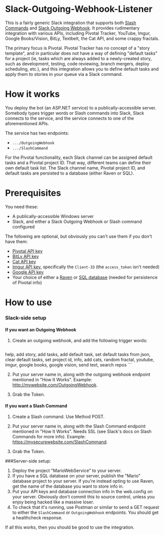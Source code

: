 # Slack-Outgoing-Webhook-Listener

This is a fairly generic Slack integration that supports both [Slash Commands](https://api.slack.com/slash-commands) and [Slack Outgoing Webhook](https://api.slack.com/outgoing-webhooks). It provides rudimentary integration with various APIs, including Pivotal Tracker, YouTube, Imgur, Google Books/Vision, BitLy, Textbelt, the Cat API, and some crappy fractals.

The primary focus is Pivotal. Pivotal Tracker has no concept of a "story template", and in particular does not have a way of defining "default tasks" for a project (ie, tasks which are always added to a newly-created story, such as development, testing, code reviewing, branch mergers, deploy scheduling, etc.), and this integration allows you to define default tasks and apply them to stories in your queue via a Slack command.

# How it works

You deploy the bot (an ASP.NET service) to a publically-accessible server. Somebody types trigger words or Slash commands into Slack, Slack connects to the service, and the service connects to one of the aforementioned APIs.

The service has two endpoints:

- `.../OutgoingWebhook`
- `.../SlashCommand`

For the Pivotal functionality, each Slack channel can be assigned default tasks and a Pivotal project ID. That way, different teams can define their own default task list. The Slack channel name, Pivotal project ID, and default tasks are persisted to a database (either Raven or SQL).

# Prerequisites

You need these:

- A publically-accessible Windows server
- Slack, and either a Slack Outgoing Webhook or Slash command configured

The following are optional, but obviously you can't use them if you don't have them:

- [Pivotal API key](http://www.pivotaltracker.com/help/articles/api_token/)
- [BitLy API key](https://bitly.com/a/oauth_apps)
- [Cat API key](http://thecatapi.com/api-key-registration.html)
- [Imgur API key](https://api.imgur.com/oauth2/addclient), specifically the `Client-ID` (the `access_token` isn't needed)
- [Google API key](https://console.developers.google.com)
- Your choice of either a [Raven](https://ravendb.net/) or [SQL database](https://www.microsoft.com/en-us/download/details.aspx?id=52679) (needed for persistence of Pivotal info)

# How to use

### Slack-side setup

#### If you want an Outgoing Webhook

1. Create an outgoing webhook, and add the following trigger words: 

	```
help, add story, add tasks, add default task, set default tasks from json, clear default tasks, set project id, info, add cats, random fractal, youtube, imgur, google books, google vision, send text, search repos
	```

2. Put your server name in, along with the outgoing webhook endpoint mentioned in "How It Works". Example: http://mywebsite.com/OutgoingWebhook.

3. Grab the Token.

#### If you want a Slash Command

1. Create a Slash command. Use Method POST.

2. Put your server name in, along with the Slash Command endpoint mentioned in "How It Works". Needs SSL (see Slack's docs on Slash Commands for more info). Example: https://mysecurewebsite.com/SlashCommand.

3. Grab the Token.


###Server-side setup:

1. Deploy the project "MarioWebService" to your server.
2. If you have a SQL database on your server, publish the "Mario" database project to your server. If you're instead opting to use Raven, get the name of the database you want to store info in.
3. Put your API keys and database connection info in the web.config on your server. Obviously don't commit this to source control, unless you enjoy being hacked like a massive loser.
4. To check that it's running, use Postman or similar to send a GET request to either the `SlashCommand` or `OutgoingWebhook` endpoints. You should get a healthcheck response. 

If all this works, then you should be good to use the integration.
